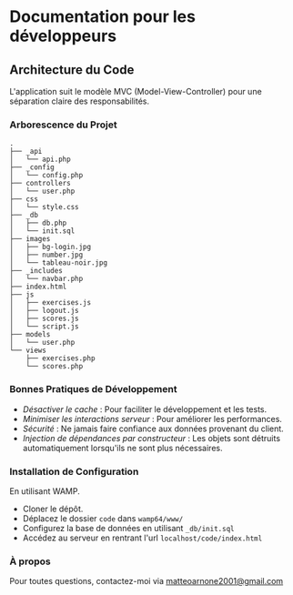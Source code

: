 # Documentation pour les développeurs

## Architecture du Code
L'application suit le modèle MVC (Model-View-Controller) pour une séparation claire des responsabilités.

### Arborescence du Projet
```plaintext
.
├── _api
│   └── api.php
├── _config
│   └── config.php
├── controllers
│   └── user.php
├── css
│   └── style.css
├── _db
│   ├── db.php
│   └── init.sql
├── images
│   ├── bg-login.jpg
│   ├── number.jpg
│   └── tableau-noir.jpg
├── _includes
│   └── navbar.php
├── index.html
├── js
│   ├── exercises.js
│   ├── logout.js
│   ├── scores.js
│   └── script.js
├── models
│   └── user.php
└── views
    ├── exercises.php
    └── scores.php
```
### Bonnes Pratiques de Développement

- _Désactiver le cache_ : Pour faciliter le développement et les tests.
- _Minimiser les interactions serveur_ : Pour améliorer les performances.
- _Sécurité_ : Ne jamais faire confiance aux données provenant du client.
- _Injection de dépendances par constructeur_ : Les objets sont détruits automatiquement lorsqu'ils ne sont plus nécessaires.

### Installation de Configuration
En utilisant WAMP.
- Cloner le dépôt.
- Déplacez le dossier `code` dans `wamp64/www/`
- Configurez la base de données en utilisant `_db/init.sql`
- Accédez au serveur en rentrant l'url `localhost/code/index.html`


### À propos
Pour toutes questions, contactez-moi via matteoarnone2001@gmail.com
